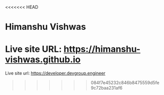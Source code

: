 <<<<<<< HEAD
# Himanshu Vishwas
Live site URL: https://himanshu-vishwas.github.io
=======
Live site url: https://developer.devgroup.engineer
>>>>>>> 084f7e45232c846b8475559d5fe9c72baa231af6
